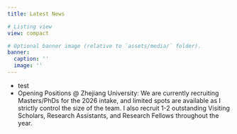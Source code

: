 ```yaml
---
title: Latest News

# Listing view
view: compact

# Optional banner image (relative to `assets/media/` folder).
banner:
  caption: ''
  image: ''
---
```


- test
- Opening Positions @ Zhejiang University: We are currently recruiting Masters/PhDs for the 2026 intake, and limited spots are available as I strictly control the size of the team. I also recruit 1-2 outstanding Visiting Scholars, Research Assistants, and Research Fellows throughout the year.
